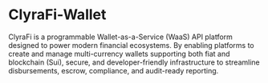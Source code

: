 # ClyraFi-Wallet
ClyraFi is a programmable Wallet-as-a-Service (WaaS) API platform designed to power modern financial ecosystems. By enabling platforms to create and manage multi-currency wallets supporting both fiat and blockchain (Sui), secure, and developer-friendly infrastructure to streamline disbursements, escrow, compliance, and audit-ready reporting.
